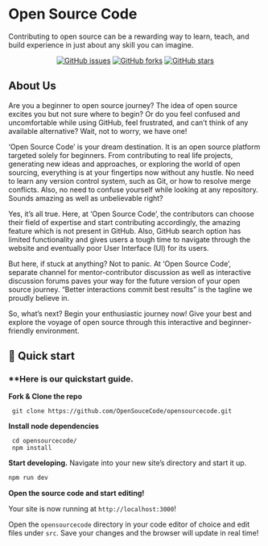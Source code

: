 # Open Source Code 

Contributing to open source can be a rewarding way to learn, teach, and build experience in just about any skill you can imagine.

<p align="center">
   <a href="https://github.com/OpenSouceCode/opensourcecode/issues"><img alt="GitHub issues" src="https://img.shields.io/github/issues/OpenSouceCode/opensourcecode"></a>
   <a href="https://github.com/fnplus/footsteps-app/network"><img alt="GitHub forks" src="https://img.shields.io/github/forks/OpenSouceCode/opensourcecode"></a>
   <a href="https://github.com/fnplus/footsteps-app/stargazers"><img alt="GitHub stars" src="https://img.shields.io/github/stars/OpenSouceCode/opensourcecode"></a>
</p>

## About Us

Are you a beginner to open source journey? The idea of open source
excites you but not sure where to begin? Or do you feel confused and
uncomfortable while using GitHub, feel frustrated, and can’t think of any
available alternative? Wait, not to worry, we have one!

‘Open Source Code’ is your dream destination. It is an open source
platform targeted solely for beginners. From contributing to real life
projects, generating new ideas and approaches, or exploring the world
of open sourcing, everything is at your fingertips now without any hustle.
No need to learn any version control system, such as Git, or how to
resolve merge conflicts. Also, no need to confuse yourself while looking
at any repository. Sounds amazing as well as unbelievable right?

Yes, it’s all true. Here, at ‘Open Source Code’, the contributors can
choose their field of expertise and start contributing accordingly, the
amazing feature which is not present in GitHub. Also, GitHub search
option has limited functionality and gives users a tough time to navigate
through the website and eventually poor User Interface (UI) for its users.

But here, if stuck at anything? Not to panic. At ‘Open Source Code’,
separate channel for mentor-contributor discussion as well as interactive
discussion forums paves your way for the future version of your open
source journey. “Better interactions commit best results” is the tagline we
proudly believe in.

So, what’s next? Begin your enthusiastic journey now! Give your best
and explore the voyage of open source through this interactive and
beginner-friendly environment.

## 🚀 Quick start

### **Here is our quickstart guide.

**Fork & Clone the repo**

```shell
 git clone https://github.com/OpenSouceCode/opensourcecode.git
 ```
 **Install node dependencies**
 ```shell
  cd opensourcecode/
  npm install
  ```
   
**Start developing.**
Navigate into your new site’s directory and start it up.

   ```sh
   npm run dev 
   ```
**Open the source code and start editing!**

   Your site is now running at `http://localhost:3000`!
   
Open the `opensourcecode` directory in your code editor of choice and edit files under `src`. Save your changes and the browser will update in real time!
